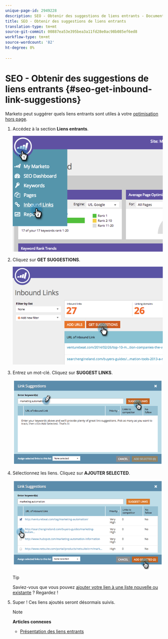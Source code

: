 ```yaml
---
unique-page-id: 2949228
description: SEO - Obtenir des suggestions de liens entrants - Documents marketing - Documentation du produit
title: SEO - Obtenir des suggestions de liens entrants
translation-type: tm+mt
source-git-commit: 00887ea53e395bea3a11fd28e0ac98b085ef6ed8
workflow-type: tm+mt
source-wordcount: '82'
ht-degree: 0%

---
```



# SEO - Obtenir des suggestions de liens entrants {#seo-get-inbound-link-suggestions}

Marketo peut suggérer quels liens entrants sont utiles à votre [optimisation hors page](../../../../product-docs/additional-apps/seo/understanding-seo/understanding-search-engine-optimization.md).

1. Accédez à la section **Liens entrants**.

   ![](assets/image2014-9-18-13-3a20-3a44.png)

1. Cliquez sur **GET SUGGESTIONS**.

   ![](assets/image2014-9-18-13-3a21-3a8.png)

1. Entrez un mot-clé. Cliquez sur **SUGGEST LINKS**.

   ![](assets/image2014-9-18-13-3a21-3a31.png)

1. Sélectionnez les liens. Cliquez sur **AJOUTER SELECTED**.

   ![](assets/image2014-9-18-13-3a21-3a40.png)

   >[!TIP]
   >
   >Saviez-vous que vous pouvez [ajouter votre lien à une liste nouvelle ou existante](seo-add-remove-an-inbound-link-url-from-a-list.md) ? Regardez !

1. Super ! Ces liens ajoutés seront désormais suivis.

   >[!NOTE]
   >
   >**Articles connexes**
   >
   >    
   >    
   >    * [Présentation des liens entrants](seo-understanding-inbound-links.md)


